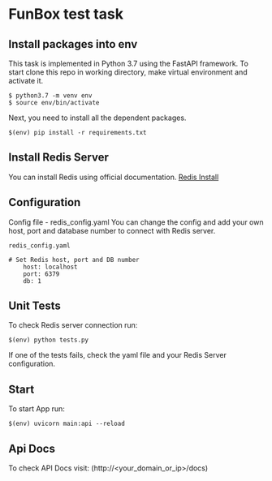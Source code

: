 # FunBox test task
## Install packages into env
This task is implemented in Python 3.7 using the FastAPI framework.
To start clone this repo in working directory, make virtual environment and activate it.
```
$ python3.7 -m venv env
$ source env/bin/activate
```
Next, you need to install all the dependent packages.
```
$(env) pip install -r requirements.txt
```
## Install Redis Server
You can install Redis using official documentation.
[Redis Install](https://redis.io/topics/quickstart)

## Configuration
Config file - redis_config.yaml
You can change the config and add your own host, port and database number to connect with Redis server.
```
redis_config.yaml

# Set Redis host, port and DB number
    host: localhost
    port: 6379
    db: 1
```
## Unit Tests
To check Redis server connection run:
```
$(env) python tests.py
```
If one of the tests fails, check the yaml file and your Redis Server configuration.

## Start
To start App run:
```
$(env) uvicorn main:api --reload
```
## Api Docs
To check API Docs visit:
(http://<your_domain_or_ip>/docs)





